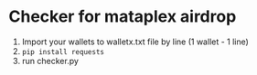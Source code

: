 # Checker for mataplex airdrop

1. Import your wallets to walletx.txt file by line (1 wallet - 1 line)
2. `pip install requests`
3. run checker.py
